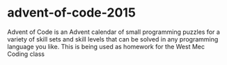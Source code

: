 # advent-of-code-2015
Advent of Code is an Advent calendar of small programming puzzles for a variety of skill sets and skill levels that can be solved in any programming language you like. This is being used as homework for the West Mec Coding class
